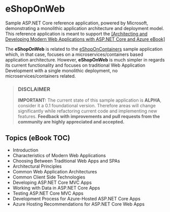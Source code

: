 # eShopOnWeb

Sample ASP.NET Core reference application, powered by Microsoft, demonstrating a monolithic application architecture and deployment model. This reference application is meant to support the <a href='docs/Architecting and Developing Modern Web Applications with ASP.NET Core and Azure.pdf'>[Architecting and Developing Modern Web Applications with ASP.NET Core and Azure eBook]</a>

The **eShopOnWeb** is related to the <a href='https://github.com/dotnet/eShopOnContainers'>eShopOnContainers</a> sample application which, in that case, focuses on a microservices/containers based application architecture. However, **eShopOnWeb** is much simpler in regards its current functionality and focuses on traditional Web Application Development with a single monolithic deployment, no microservices/containers related.

> ### DISCLAIMER
> **IMPORTANT:** The current state of this sample application is **ALPHA**, consider it a 0.1 foundational version. Therefore areas will change significantly while refactoring current code and implementing new features. **Feedback with improvements and pull requests from the community are highly appreciated and accepted.**

## Topics (eBook TOC)

- Introduction
- Characteristics of Modern Web Applications
- Choosing Between Traditional Web Apps and SPAs
- Architectural Principles
- Common Web Application Architectures
- Common Client Side Technologies
- Developing ASP.NET Core MVC Apps
- Working with Data in ASP.NET Core Apps
- Testing ASP.NET Core MVC Apps
- Development Process for Azure-Hosted ASP.NET Core Apps
- Azure Hosting Recommendations for ASP.NET Core Web Apps
